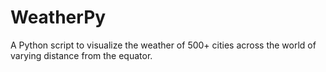 # WeatherPy
A Python script to visualize the weather of 500+ cities across the world of varying distance from the equator.
